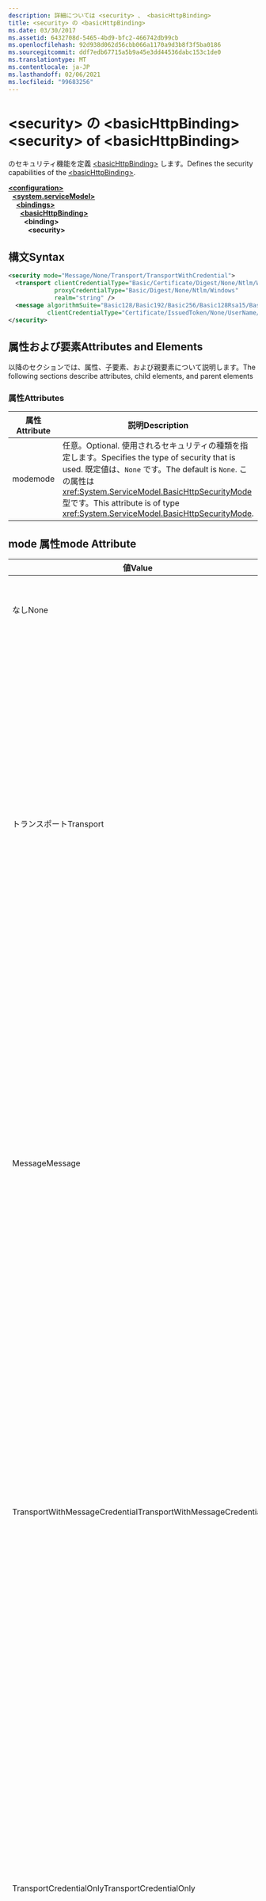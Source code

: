 ```yaml
---
description: 詳細については <security> 、 <basicHttpBinding>
title: <security> の <basicHttpBinding>
ms.date: 03/30/2017
ms.assetid: 6432708d-5465-4bd9-bfc2-466742db99cb
ms.openlocfilehash: 92d938d062d56cbb066a1170a9d3b8f3f5ba0186
ms.sourcegitcommit: ddf7edb67715a5b9a45e3dd44536dabc153c1de0
ms.translationtype: MT
ms.contentlocale: ja-JP
ms.lasthandoff: 02/06/2021
ms.locfileid: "99683256"
---
```

# <a name="security-of-basichttpbinding"></a><span data-ttu-id="f3cfb-103">\<security> の \<basicHttpBinding></span><span class="sxs-lookup"><span data-stu-id="f3cfb-103">\<security> of \<basicHttpBinding></span></span>

<span data-ttu-id="f3cfb-104">のセキュリティ機能を定義 [\<basicHttpBinding>](basichttpbinding.md) します。</span><span class="sxs-lookup"><span data-stu-id="f3cfb-104">Defines the security capabilities of the [\<basicHttpBinding>](basichttpbinding.md).</span></span>  
  
[**\<configuration>**](../configuration-element.md)\
&nbsp;&nbsp;[**\<system.serviceModel>**](system-servicemodel.md)\
&nbsp;&nbsp;&nbsp;&nbsp;[**\<bindings>**](bindings.md)\
&nbsp;&nbsp;&nbsp;&nbsp;&nbsp;&nbsp;[**\<basicHttpBinding>**](basichttpbinding.md)\
&nbsp;&nbsp;&nbsp;&nbsp;&nbsp;&nbsp;&nbsp;&nbsp;**\<binding>**\
&nbsp;&nbsp;&nbsp;&nbsp;&nbsp;&nbsp;&nbsp;&nbsp;&nbsp;&nbsp;**\<security>**  
  
## <a name="syntax"></a><span data-ttu-id="f3cfb-105">構文</span><span class="sxs-lookup"><span data-stu-id="f3cfb-105">Syntax</span></span>  
  
```xml  
<security mode="Message/None/Transport/TransportWithCredential">
  <transport clientCredentialType="Basic/Certificate/Digest/None/Ntlm/Windows"
             proxyCredentialType="Basic/Digest/None/Ntlm/Windows"
             realm="string" />
  <message algorithmSuite="Basic128/Basic192/Basic256/Basic128Rsa15/Basic256Rsa15/TripleDes/TripleDesRsa15/Basic128Sha256/Basic192Sha256/TripleDesSha256/Basic128Sha256Rsa15/Basic192Sha256Rsa15/Basic256Sha256Rsa15/TripleDesSha256Rsa15"
           clientCredentialType="Certificate/IssuedToken/None/UserName/Windows" />
</security>
```  
  
## <a name="attributes-and-elements"></a><span data-ttu-id="f3cfb-106">属性および要素</span><span class="sxs-lookup"><span data-stu-id="f3cfb-106">Attributes and Elements</span></span>  

 <span data-ttu-id="f3cfb-107">以降のセクションでは、属性、子要素、および親要素について説明します。</span><span class="sxs-lookup"><span data-stu-id="f3cfb-107">The following sections describe attributes, child elements, and parent elements</span></span>  
  
### <a name="attributes"></a><span data-ttu-id="f3cfb-108">属性</span><span class="sxs-lookup"><span data-stu-id="f3cfb-108">Attributes</span></span>  
  
|<span data-ttu-id="f3cfb-109">属性</span><span class="sxs-lookup"><span data-stu-id="f3cfb-109">Attribute</span></span>|<span data-ttu-id="f3cfb-110">説明</span><span class="sxs-lookup"><span data-stu-id="f3cfb-110">Description</span></span>|  
|---------------|-----------------|  
|<span data-ttu-id="f3cfb-111">mode</span><span class="sxs-lookup"><span data-stu-id="f3cfb-111">mode</span></span>|<span data-ttu-id="f3cfb-112">任意。</span><span class="sxs-lookup"><span data-stu-id="f3cfb-112">Optional.</span></span> <span data-ttu-id="f3cfb-113">使用されるセキュリティの種類を指定します。</span><span class="sxs-lookup"><span data-stu-id="f3cfb-113">Specifies the type of security that is used.</span></span> <span data-ttu-id="f3cfb-114">既定値は、`None` です。</span><span class="sxs-lookup"><span data-stu-id="f3cfb-114">The default is `None`.</span></span> <span data-ttu-id="f3cfb-115">この属性は <xref:System.ServiceModel.BasicHttpSecurityMode> 型です。</span><span class="sxs-lookup"><span data-stu-id="f3cfb-115">This attribute is of type <xref:System.ServiceModel.BasicHttpSecurityMode>.</span></span>|  
  
## <a name="mode-attribute"></a><span data-ttu-id="f3cfb-116">mode 属性</span><span class="sxs-lookup"><span data-stu-id="f3cfb-116">mode Attribute</span></span>  
  
|<span data-ttu-id="f3cfb-117">値</span><span class="sxs-lookup"><span data-stu-id="f3cfb-117">Value</span></span>|<span data-ttu-id="f3cfb-118">説明</span><span class="sxs-lookup"><span data-stu-id="f3cfb-118">Description</span></span>|  
|-----------|-----------------|  
|<span data-ttu-id="f3cfb-119">なし</span><span class="sxs-lookup"><span data-stu-id="f3cfb-119">None</span></span>|<span data-ttu-id="f3cfb-120">-メッセージは、転送中にセキュリティ保護されません。</span><span class="sxs-lookup"><span data-stu-id="f3cfb-120">-   Messages are not secured during transfer.</span></span>|  
|<span data-ttu-id="f3cfb-121">トランスポート</span><span class="sxs-lookup"><span data-stu-id="f3cfb-121">Transport</span></span>|<span data-ttu-id="f3cfb-122">セキュリティは、HTTPS トランスポートを使用して提供されます。</span><span class="sxs-lookup"><span data-stu-id="f3cfb-122">Security is provided using HTTPS transport.</span></span> <span data-ttu-id="f3cfb-123">SOAP メッセージは、HTTPS を使用してセキュリティ保護されます。</span><span class="sxs-lookup"><span data-stu-id="f3cfb-123">The SOAP messages are secured using HTTPS.</span></span> <span data-ttu-id="f3cfb-124">サービスは、サービスの X.509 証明書を使用してクライアントに認証されます。</span><span class="sxs-lookup"><span data-stu-id="f3cfb-124">The service is authenticated to the client using the service's X.509 certificate.</span></span> <span data-ttu-id="f3cfb-125">クライアントは、提供される ClientCredentialType を使用して認証されます。</span><span class="sxs-lookup"><span data-stu-id="f3cfb-125">The client is authenticated using the ClientCredentialType supplied.</span></span> <span data-ttu-id="f3cfb-126">「」を参照してください [\<transport>](transport-of-basichttpbinding.md) 。</span><span class="sxs-lookup"><span data-stu-id="f3cfb-126">See the [\<transport>](transport-of-basichttpbinding.md).</span></span>|  
|<span data-ttu-id="f3cfb-127">Message</span><span class="sxs-lookup"><span data-stu-id="f3cfb-127">Message</span></span>|<span data-ttu-id="f3cfb-128">セキュリティは、SOAP メッセージ セキュリティを使用して確保されます。</span><span class="sxs-lookup"><span data-stu-id="f3cfb-128">Security is provided using SOAP message security.</span></span> <span data-ttu-id="f3cfb-129">既定では、本文は暗号化および署名されます。</span><span class="sxs-lookup"><span data-stu-id="f3cfb-129">By default, the body is encrypted and signed.</span></span> <span data-ttu-id="f3cfb-130">このバインディングの場合、サーバー証明書をクライアントの帯域外で提供するように要求されます。</span><span class="sxs-lookup"><span data-stu-id="f3cfb-130">For this binding, the system requires that the server certificate be provided to the client out of band.</span></span> <span data-ttu-id="f3cfb-131">このバインディングの唯一の有効な `ClientCredentialType` は、`Certificate` です。</span><span class="sxs-lookup"><span data-stu-id="f3cfb-131">The only valid `ClientCredentialType` for this binding is `Certificate`.</span></span>|  
|<span data-ttu-id="f3cfb-132">TransportWithMessageCredential</span><span class="sxs-lookup"><span data-stu-id="f3cfb-132">TransportWithMessageCredential</span></span>|<span data-ttu-id="f3cfb-133">整合性、機密性、およびサーバー認証は、トランスポート セキュリティによって提供されます。</span><span class="sxs-lookup"><span data-stu-id="f3cfb-133">Integrity, confidentiality and server authentication are provided by transport security.</span></span> <span data-ttu-id="f3cfb-134">クライアント認証は、SOAP メッセージ セキュリティで提供されます。</span><span class="sxs-lookup"><span data-stu-id="f3cfb-134">Client authentication is provided by means of SOAP message security.</span></span> <span data-ttu-id="f3cfb-135">このモードは、ユーザーがユーザー名およびパスワードを使用して認証し、メッセージ転送をセキュリティで保護するために既存の HTTP が配置されている場合に関連します。</span><span class="sxs-lookup"><span data-stu-id="f3cfb-135">This mode is relevant when the user is authenticating using username/password and there is an existing HTTP deployment for securing message transfer.</span></span>|  
|<span data-ttu-id="f3cfb-136">TransportCredentialOnly</span><span class="sxs-lookup"><span data-stu-id="f3cfb-136">TransportCredentialOnly</span></span>|<span data-ttu-id="f3cfb-137">このモードは、メッセージの整合性と機密性を提供しません。</span><span class="sxs-lookup"><span data-stu-id="f3cfb-137">This mode does not provide message integrity and confidentiality.</span></span> <span data-ttu-id="f3cfb-138">http ベースのクライアント認証を提供します。</span><span class="sxs-lookup"><span data-stu-id="f3cfb-138">It provides http-based client authentication.</span></span> <span data-ttu-id="f3cfb-139">このモードを使用するときは、十分に注意する必要があります。</span><span class="sxs-lookup"><span data-stu-id="f3cfb-139">This mode should be used with caution.</span></span> <span data-ttu-id="f3cfb-140">トランスポートセキュリティが他の方法 (IPSec など) によって提供され、WCF インフラストラクチャによってクライアント認証のみが提供される環境で使用する必要があります。</span><span class="sxs-lookup"><span data-stu-id="f3cfb-140">It should be used in environments where the transport security is being provided by other means (such as IPSec) and only client authentication is provided by the WCF infrastructure.</span></span>|  
  
### <a name="child-elements"></a><span data-ttu-id="f3cfb-141">子要素</span><span class="sxs-lookup"><span data-stu-id="f3cfb-141">Child Elements</span></span>  
  
|<span data-ttu-id="f3cfb-142">要素</span><span class="sxs-lookup"><span data-stu-id="f3cfb-142">Element</span></span>|<span data-ttu-id="f3cfb-143">説明</span><span class="sxs-lookup"><span data-stu-id="f3cfb-143">Description</span></span>|  
|-------------|-----------------|  
|[\<transport>](transport-of-basichttpbinding.md)|<span data-ttu-id="f3cfb-144">基本 HTTP サービスのトランスポート セキュリティ設定を定義します。</span><span class="sxs-lookup"><span data-stu-id="f3cfb-144">Defines the transport security settings for a basic HTTP service.</span></span> <span data-ttu-id="f3cfb-145">この要素は、<xref:System.ServiceModel.HttpTransportSecurity> に対応しています。</span><span class="sxs-lookup"><span data-stu-id="f3cfb-145">This element corresponds to <xref:System.ServiceModel.HttpTransportSecurity>.</span></span>|  
|[\<message>](message-of-basichttpbinding.md)|<span data-ttu-id="f3cfb-146">基本 HTTP サービスのメッセージ セキュリティ設定を定義します。</span><span class="sxs-lookup"><span data-stu-id="f3cfb-146">Defines the message security settings for a basic HTTP service.</span></span> <span data-ttu-id="f3cfb-147">この要素は、<xref:System.ServiceModel.BasicHttpMessageSecurity> に対応しています。</span><span class="sxs-lookup"><span data-stu-id="f3cfb-147">This element corresponds to <xref:System.ServiceModel.BasicHttpMessageSecurity>.</span></span>|  
  
### <a name="parent-elements"></a><span data-ttu-id="f3cfb-148">親要素</span><span class="sxs-lookup"><span data-stu-id="f3cfb-148">Parent Elements</span></span>  
  
|<span data-ttu-id="f3cfb-149">要素</span><span class="sxs-lookup"><span data-stu-id="f3cfb-149">Element</span></span>|<span data-ttu-id="f3cfb-150">説明</span><span class="sxs-lookup"><span data-stu-id="f3cfb-150">Description</span></span>|  
|-------------|-----------------|  
|<span data-ttu-id="f3cfb-151">binding</span><span class="sxs-lookup"><span data-stu-id="f3cfb-151">binding</span></span>|<span data-ttu-id="f3cfb-152">のバインディング要素 [\<basicHttpBinding>](basichttpbinding.md) 。</span><span class="sxs-lookup"><span data-stu-id="f3cfb-152">The binding element of the [\<basicHttpBinding>](basichttpbinding.md).</span></span>|  
  
## <a name="remarks"></a><span data-ttu-id="f3cfb-153">解説</span><span class="sxs-lookup"><span data-stu-id="f3cfb-153">Remarks</span></span>  

 <span data-ttu-id="f3cfb-154">既定では、SOAP メッセージはセキュリティで保護されず、クライアントは認証されません。</span><span class="sxs-lookup"><span data-stu-id="f3cfb-154">By default, the SOAP message is not secured and the client is not authenticated.</span></span> <span data-ttu-id="f3cfb-155">この要素を使用すると、`basicHttpBinding` 要素に追加のセキュリティ設定を構成できます。</span><span class="sxs-lookup"><span data-stu-id="f3cfb-155">This element enables you to configure additional security settings for the `basicHttpBinding` element.</span></span>  
  
## <a name="see-also"></a><span data-ttu-id="f3cfb-156">関連項目</span><span class="sxs-lookup"><span data-stu-id="f3cfb-156">See also</span></span>

- <xref:System.ServiceModel.BasicHttpBinding.Security%2A>
- <xref:System.ServiceModel.Configuration.BasicHttpBindingElement.Security%2A>
- <xref:System.ServiceModel.Configuration.BasicHttpSecurityElement>
- <xref:System.ServiceModel.BasicHttpSecurity>
- [<span data-ttu-id="f3cfb-157">サービスおよびクライアントのセキュリティ保護</span><span class="sxs-lookup"><span data-stu-id="f3cfb-157">Securing Services and Clients</span></span>](../../../wcf/feature-details/securing-services-and-clients.md)
- [<span data-ttu-id="f3cfb-158">資格情報の種類の選択</span><span class="sxs-lookup"><span data-stu-id="f3cfb-158">Selecting a Credential Type</span></span>](../../../wcf/feature-details/selecting-a-credential-type.md)
- [<span data-ttu-id="f3cfb-159">バインド</span><span class="sxs-lookup"><span data-stu-id="f3cfb-159">Bindings</span></span>](../../../wcf/bindings.md)
- [<span data-ttu-id="f3cfb-160">システムが提供するバインディングの構成</span><span class="sxs-lookup"><span data-stu-id="f3cfb-160">Configuring System-Provided Bindings</span></span>](../../../wcf/feature-details/configuring-system-provided-bindings.md)
- [<span data-ttu-id="f3cfb-161">サービスとクライアントを構成するためのバインディングの使用</span><span class="sxs-lookup"><span data-stu-id="f3cfb-161">Using Bindings to Configure Services and Clients</span></span>](../../../wcf/using-bindings-to-configure-services-and-clients.md)
- [\<binding>](bindings.md)
